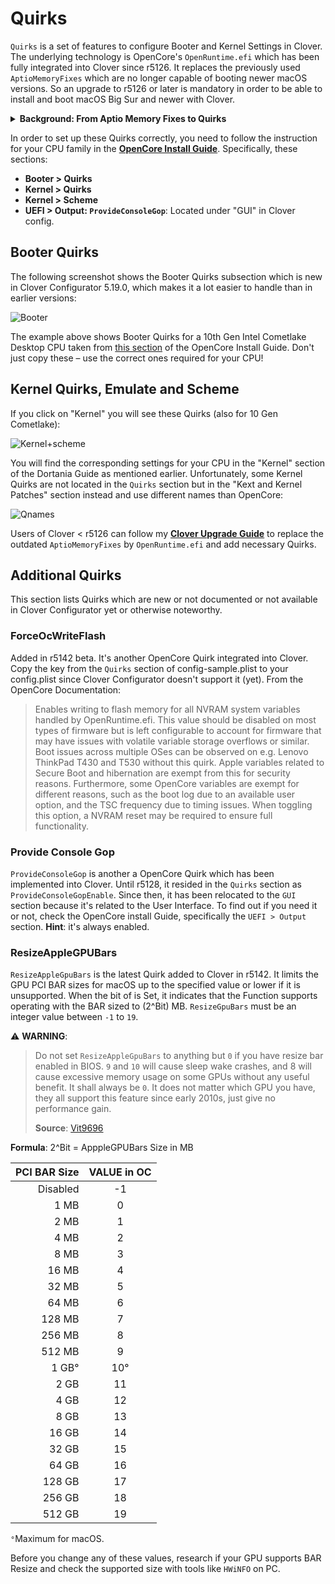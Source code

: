 # Quirks

`Quirks` is a set of features to configure Booter and Kernel Settings in Clover. The underlying technology is OpenCore's `OpenRuntime.efi` which has been fully integrated into Clover since r5126. It replaces the previously used `AptioMemoryFixes` which are no longer capable of booting newer macOS versions. So an upgrade to r5126 or later is mandatory in order to be able to install and boot macOS Big Sur and newer with Clover.

<details>
<summary><strong>Background: From Aptio Memory Fixes to Quirks</strong></summary>

The development of a driver for adjusting the memory that UEFI BIOS Aptio (by AMI) by Dmazar marked the beginning of the UEFI Boot era for Clover.
The Allocate function in this BIOS allocates memory in the lower registers, but to boot macOS, the lower memory has to be free. This issue not only affected memory but also `boot.efi`, address virtualization, pointers, functions, etc. It was Dmazar who figured out how to resolve them. This became the `OsxAptioFixDrv.efi` driver.

After Dmazar left, no one touched this driver for a very long time until vit9696 decided to overhaul it. First, he made changes to the driver so that it could utilize native NVRAM on many chipsets, which was not possible before. Next, he broke the new driver (`OpenRuntime.efi`) down into sections of **semantic expressions (quirks), which could then be turned on and off by the user as needed when using the OpenCore Bootloader**.

ReddestDream, a programmer who decided to make `OpenRuntime.efi` work with Clover somehow, created a separate driver (`OcQuirks.efi`), which worked in conjunction with `OpenRuntime.efi` and an additional `OcQuirks.plist` to store all the settings. This construction could then be utilized by Clover.

Next, Slice integrated the `OpenRuntime.efi` source code into his repo, so he could do bisectioning. Finally, he integrated the quirks into the structure of the Clover `config.plist`, so that a separate config for quirks was no longer necessary and Quirks could also be changed on the fly from within the bootloader GUI.
</details>

In order to set up these Quirks correctly, you need to follow the instruction for your CPU family in the [**OpenCore Install Guide**](https://dortania.github.io/OpenCore-Install-Guide/). Specifically, these sections:

- **Booter > Quirks**
- **Kernel > Quirks**
- **Kernel > Scheme**
- **UEFI > Output: `ProvideConsoleGop`**: Located under "GUI" in Clover config.

## Booter Quirks
The following screenshot shows the Booter Quirks subsection which is new in Clover Configurator 5.19.0, which makes it a lot easier to handle than in earlier versions:

![Booter](https://user-images.githubusercontent.com/76865553/148212620-62387a7a-d56a-4df7-b8bb-ad6b0131ebf5.png)

The example above shows Booter Quirks for a 10th Gen Intel Cometlake Desktop CPU taken from [this section](https://dortania.github.io/OpenCore-Install-Guide/config.plist/comet-lake.html#booter) of the OpenCore Install Guide. Don't just copy these – use the correct ones required for your CPU!

## Kernel Quirks, Emulate and Scheme
If you click on "Kernel" you will see these Quirks (also for 10 Gen Cometlake):

![Kernel+scheme](https://user-images.githubusercontent.com/76865553/148212751-e8322419-59f7-4341-b5d9-59b7c85a7260.png)

You will find the corresponding settings for your CPU in the "Kernel" section of the Dortania Guide as mentioned earlier. Unfortunately, some Kernel Quirks are not located in the `Quirks` section but in the "Kext and Kernel Patches" section instead and use different names than OpenCore:

![Qnames](https://user-images.githubusercontent.com/76865553/139507628-4dbc5d58-a823-4cd7-a739-9945dd3a2e94.png)

Users of Clover < r5126 can follow my [**Clover Upgrade Guide**](https://github.com/5T33Z0/Clover-Crate/tree/main/Update_Clover) to replace the outdated `AptioMemoryFixes` by `OpenRuntime.efi` and add necessary Quirks.

## Additional Quirks
This section lists Quirks which are new or not documented or not available in Clover Configurator yet or otherwise noteworthy.

### ForceOcWriteFlash
Added in r5142 beta. It's another OpenCore Quirk integrated into Clover. Copy the key from the `Quirks` section of config-sample.plist to your config.plist since Clover Configurator doesn't support it (yet). From the OpenCore Documentation:

> Enables writing to flash memory for all NVRAM system variables handled by OpenRuntime.efi. This value should be disabled on most types of firmware but is left configurable to account for firmware that may have issues with volatile variable storage overflows or similar. Boot issues across multiple OSes can be observed on e.g. Lenovo ThinkPad T430 and T530 without this quirk. Apple variables related to Secure Boot and hibernation are exempt from this for security reasons. Furthermore, some OpenCore variables are exempt for different reasons, such as the boot log due to an available user option, and the TSC frequency due to timing issues. When toggling this option, a NVRAM reset may be required to ensure full functionality.

### Provide Console Gop
`ProvideConsoleGop` is another a OpenCore Quirk which has been implemented into Clover. Until r5128, it resided in the `Quirks` section as `ProvideConsoleGopEnable`. Since then, it has been relocated to the `GUI` section because it's related to the User Interface. To find out if you need it or not, check the OpenCore install Guide, specifically the `UEFI > Output` section. **Hint**: it's always enabled.

### ResizeAppleGPUBars
`ResizeAppleGpuBars` is the latest Quirk added to Clover in r5142. It limits the GPU PCI BAR sizes for macOS up to the specified value or lower if it is unsupported. When the bit of is Set, it indicates that the Function supports operating with the BAR sized to (2^Bit) MB. `ResizeGpuBars` must be an integer value between `-1` to `19`.

:warning: **WARNING**:
> Do not set `ResizeAppleGpuBars` to anything but `0` if you have resize bar enabled in BIOS. `9` and `10` will cause sleep wake crashes, and 8 will cause excessive memory usage on some GPUs without any useful benefit. It shall always be `0`. It does not matter which GPU you have, they all support this feature since early 2010s, just give no performance gain.
>
> **Source**: [Vit9696](https://www.insanelymac.com/forum/topic/349485-how-to-opencore-074-075-differences/?do=findComment&comment=2770810)

**Formula**: 2^Bit = ApppleGPUBars Size in MB

| PCI BAR Size | VALUE in OC|
|-------------:|:----------:|
| Disabled|-1|
|1 MB|0|
| 2 MB|1|
| 4 MB|2|
| 8 MB|3|
| 16 MB|4|
| 32 MB|5|
| 64 MB|6|
| 128 MB|7|
| 256 MB|8|
| 512 MB|9|
| 1 GB°|10°|
| 2 GB|11|
| 4 GB|12|
| 8 GB|13|
| 16 GB|14|
| 32 GB|15|
| 64 GB|16|
| 128 GB|17|
| 256 GB|18|
| 512 GB|19|

`°`Maximum for macOS.

Before you change any of these values, research if your GPU supports BAR Resize and check the supported size with tools like `HWiNFO` on PC.
